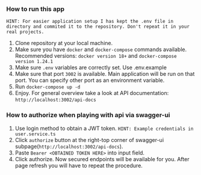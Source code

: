 ### How to run this app
`HINT: For easier application setup I has kept the .env file in directory and commited it to the repository. Don't repeat it in your real projects.`
1. Clone repository at your local machine.
2. Make sure you have `docker` and `docker-compose` commands available. Recommended versions: `docker version 18+` and `docker-compose version 1.24.1`
3. Make sure `.env` variables are correctly set. Use .env.example 
4. Make sure that port `3002` is available. Main application will be run on that port. You can specify other port as an environment variable.
5. Run `docker-compose up -d`
6. Enjoy. For general overview take a look at API documentation: `http://localhost:3002/api-docs`

### How to authorize when playing with api via swagger-ui
1. Use login method to obtain a JWT token. `HINT: Example credentials in user.service.ts`
2. Click `authorize` button at the right-top corner of swagger-ui subpage(`http://localhost:3002/api-docs`).
3. Paste `Bearer <OBTAINED TOKEN HERE>` into input field.
4. Click authorize. Now secured endpoints will be available for you. After page refresh you will have to repeat the procedure.
